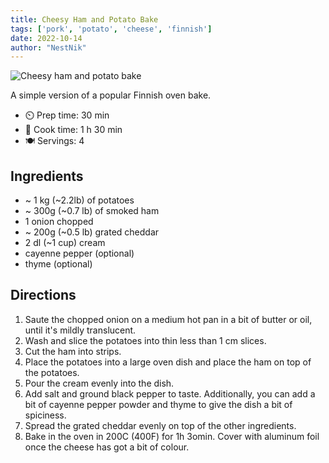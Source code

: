 ```yaml
---
title: Cheesy Ham and Potato Bake
tags: ['pork', 'potato', 'cheese', 'finnish']
date: 2022-10-14
author: "NestNik"
---
```


![Cheesy ham and potato bake](/pix/cheesy-ham-and-potato-bake.webp)

A simple version of a popular Finnish oven bake.

- ⏲️ Prep time: 30 min
- 🍳 Cook time: 1 h 30 min
- 🍽️ Servings: 4

## Ingredients

- ~ 1 kg (~2.2lb) of potatoes
- ~ 300g (~0.7 lb) of smoked ham
- 1 onion chopped
- ~ 200g (~0.5 lb) grated cheddar
- 2 dl (~1 cup) cream
- cayenne pepper (optional)
- thyme (optional)

## Directions

1. Saute the chopped onion on a medium hot pan in a bit of butter or oil, until it's mildly translucent. 
2. Wash and slice the potatoes into thin less than 1 cm slices.
3. Cut the ham into strips.
4. Place the potatoes into a large oven dish and place the ham on top of the potatoes.
5. Pour the cream evenly into the dish.
6. Add salt and ground black pepper to taste. Additionally, you can add a bit of cayenne pepper powder and thyme to give the dish a bit of spiciness.
7. Spread the grated cheddar evenly on top of the other ingredients.
8. Bake in the oven in 200C (400F) for 1h 3omin. Cover with aluminum foil once the cheese has got a bit of colour.
